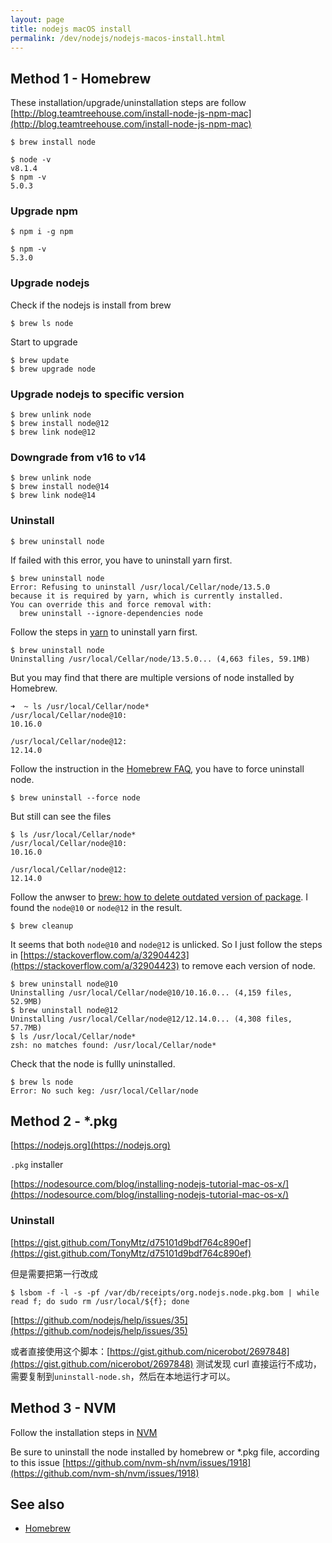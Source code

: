 ```yaml
---
layout: page
title: nodejs macOS install
permalink: /dev/nodejs/nodejs-macos-install.html
---
```


## Method 1 - Homebrew

These installation/upgrade/uninstallation steps are follow [http://blog.teamtreehouse.com/install-node-js-npm-mac](http://blog.teamtreehouse.com/install-node-js-npm-mac)

```
$ brew install node
```

```
$ node -v
v8.1.4
$ npm -v
5.0.3
```

### Upgrade npm

```
$ npm i -g npm
```

```
$ npm -v
5.3.0
```

### Upgrade nodejs

Check if the nodejs is install from brew

```
$ brew ls node
```

Start to upgrade

```
$ brew update
$ brew upgrade node
```

### Upgrade nodejs to specific version

```
$ brew unlink node
$ brew install node@12
$ brew link node@12
```

### Downgrade from v16 to v14

```
$ brew unlink node
$ brew install node@14
$ brew link node@14
```

### Uninstall

```
$ brew uninstall node
```

If failed with this error, you have to uninstall yarn first.

```
$ brew uninstall node
Error: Refusing to uninstall /usr/local/Cellar/node/13.5.0
because it is required by yarn, which is currently installed.
You can override this and force removal with:
  brew uninstall --ignore-dependencies node
```

Follow the steps in [yarn](/development/yarn.html#uninstall) to uninstall yarn first.

```
$ brew uninstall node
Uninstalling /usr/local/Cellar/node/13.5.0... (4,663 files, 59.1MB)
```

But you may find that there are multiple versions of node installed by Homebrew.

```
➜  ~ ls /usr/local/Cellar/node*
/usr/local/Cellar/node@10:
10.16.0

/usr/local/Cellar/node@12:
12.14.0
```

Follow the instruction in the [Homebrew FAQ](https://docs.brew.sh/FAQ#how-do-i-uninstall-a-formula), you have to force uninstall node.

```
$ brew uninstall --force node
```

But still can see the files

```
$ ls /usr/local/Cellar/node*
/usr/local/Cellar/node@10:
10.16.0

/usr/local/Cellar/node@12:
12.14.0
```

Follow the anwser to [brew: how to delete outdated version of package](https://apple.stackexchange.com/a/238226). I found the `node@10` or `node@12` in the result.

```
$ brew cleanup
```

It seems that both `node@10` and `node@12` is unlicked.
So I just follow the steps in [https://stackoverflow.com/a/32904423](https://stackoverflow.com/a/32904423) to remove each version of node.

```
$ brew uninstall node@10
Uninstalling /usr/local/Cellar/node@10/10.16.0... (4,159 files, 52.9MB)
$ brew uninstall node@12
Uninstalling /usr/local/Cellar/node@12/12.14.0... (4,308 files, 57.7MB)
$ ls /usr/local/Cellar/node*
zsh: no matches found: /usr/local/Cellar/node*
```

Check that the node is fullly uninstalled.

```
$ brew ls node
Error: No such keg: /usr/local/Cellar/node
```

## Method 2 - \*.pkg

[https://nodejs.org](https://nodejs.org)

`.pkg` installer

[https://nodesource.com/blog/installing-nodejs-tutorial-mac-os-x/](https://nodesource.com/blog/installing-nodejs-tutorial-mac-os-x/)

### Uninstall

[https://gist.github.com/TonyMtz/d75101d9bdf764c890ef](https://gist.github.com/TonyMtz/d75101d9bdf764c890ef)

但是需要把第一行改成

```
$ lsbom -f -l -s -pf /var/db/receipts/org.nodejs.node.pkg.bom | while read f; do sudo rm /usr/local/${f}; done
```

[https://github.com/nodejs/help/issues/35](https://github.com/nodejs/help/issues/35)

或者直接使用这个脚本：[https://gist.github.com/nicerobot/2697848](https://gist.github.com/nicerobot/2697848) 测试发现 curl 直接运行不成功，需要复制到`uninstall-node.sh`，然后在本地运行才可以。

## Method 3 - NVM

Follow the installation steps in [NVM](/nvm.html)

Be sure to uninstall the node installed by homebrew or \*.pkg file, according to this issue [https://github.com/nvm-sh/nvm/issues/1918](https://github.com/nvm-sh/nvm/issues/1918)

## See also

- [Homebrew](/development/homebrew.html)
